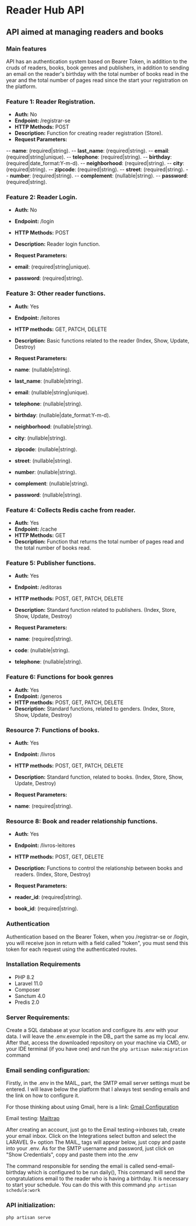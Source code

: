 # Reader Hub API

## API aimed at managing readers and books

### Main features

API has an authentication system based on Bearer Token, in addition to the cruds of readers, books, book genres and publishers, in addition to sending an email on the reader's birthday with the total number of books read in the year and the total number of pages read since the start your registration on the platform.

### Feature 1: Reader Registration.

- **Auth:** No 
- **Endpoint:** /registrar-se 
- **HTTP Methods:** POST 
- **Description:** Function for creating reader registration (Store).
- **Request Parameters:**

-- **name**: (required|string).
-- **last_name**: (required|string).
-- **email**: (required|string|unique).
-- **telephone**: (required|string).
-- **birthday**: (required|date_format:Y-m-d).
-- **neighborhood**: (required|string).
-- **city**: (required|string).
-- **zipcode**: (required|string).
-- **street**: (required|string).
-- **number**: (required|string).
-- **complement**: (nullable|string).
-- **password**: (required|string).

### Feature 2: Reader Login.

- **Auth:** No 
- **Endpoint:** /login 
- **HTTP Methods:** POST 
- **Description:** Reader login function.
- **Request Parameters:**

- **email**: (required|string|unique).
- **password**: (required|string).

### Feature 3: Other reader functions.

- **Auth:** Yes 
- **Endpoint:** /leitores 
- **HTTP methods:** GET, PATCH, DELETE 
- **Description:** Basic functions related to the reader (Index, Show, Update, Destroy)
- **Request Parameters:**

- **name**: (nullable|string).
- **last_name**: (nullable|string).
- **email**: (nullable|string|unique).
- **telephone**: (nullable|string).
- **birthday**: (nullable|date_format:Y-m-d).
- **neighborhood**: (nullable|string).
- **city**: (nullable|string).
- **zipcode**: (nullable|string).
- **street**: (nullable|string).
- **number**: (nullable|string).
- **complement**: (nullable|string).
- **password**: (nullable|string).

### Feature 4: Collects Redis cache from reader.

- **Auth:** Yes 
- **Endpoint:** /cache 
- **HTTP Methods:** GET 
- **Description:** Function that returns the total number of pages read and the total number of books read.

### Feature 5: Publisher functions.

- **Auth:** Yes 
- **Endpoint:** /editoras 
- **HTTP methods:** POST, GET, PATCH, DELETE 
- **Description:** Standard function related to publishers. (Index, Store, Show, Update, Destroy)
- **Request Parameters:**

- **name**: (required|string).
- **code**: (nullable|string).
- **telephone**: (nullable|string).

### Feature 6: Functions for book genres

- **Auth:** Yes 
- **Endpoint:** /generos 
- **HTTP methods:** POST, GET, PATCH, DELETE 
- **Description:** Standard functions, related to genders. (Index, Store, Show, Update, Destroy)

### Resource 7: Functions of books.

- **Auth:** Yes 
- **Endpoint:** /livros 
- **HTTP methods:** POST, GET, PATCH, DELETE 
- **Description:** Standard function, related to books. (Index, Store, Show, Update, Destroy)
- **Request Parameters:**

- **name**: (required|string).

### Resource 8: Book and reader relationship functions.

- **Auth:** Yes 
- **Endpoint:** /livros-leitores 
- **HTTP methods:** POST, GET, DELETE 
- **Description:** Functions to control the relationship between books and readers. (Index, Store, Destroy)
- **Request Parameters:**

- **reader_id**: (required|string).
- **book_id**: (required|string).

### Authentication 

Authentication based on the Bearer Token, when you /registrar-se or /login, you will receive json in return with a field called "token", you must send this token for each request using the authenticated routes.

### Installation Requirements

- PHP 8.2 
- Laravel 11.0 
- Composer 
- Sanctum 4.0 
- Predis 2.0

### Server Requirements:

Create a SQL database at your location and configure its .env with your data. I will leave the .env.exemple in the DB_ part the same as my local .env. After that, access the downloaded repository on your machine via CMD, or your IDE terminal (if you have one) and run the `php artisan make:migration` command

### Email sending configuration:

Firstly, in the .env in the MAIL_ part, the SMTP email server settings must be entered. I will leave below the platform that I always test sending emails and the link on how to configure it.

For those thinking about using Gmail, here is a link: [Gmail Configuration](https://support.google.com/accounts/answer/6010255?hl=pt-BR&sjid=8074746018313122746-SA)

Email testing: [Mailtrap](https://mailtrap.io/)

After creating an account, just go to the Email testing->inboxes tab, create your email inbox. Click on the Integrations select button and select the LARAVEL 9+ option The MAIL_ tags will appear below, just copy and paste into your .env. As for the SMTP username and password, just click on "Show Credentials", copy and paste them into the .env

The command responsible for sending the email is called send-email-birthday which is configured to be run daily(), This command will send the congratulations email to the reader who is having a birthday. It is necessary to start your schedule. You can do this with this command `php artisan schedule:work`

### API initialization:

`php artisan serve`


